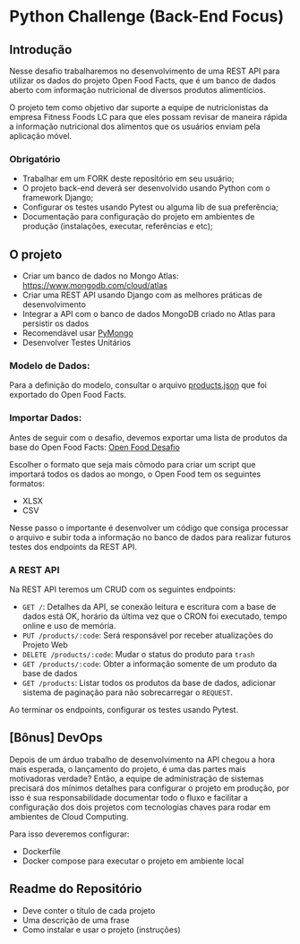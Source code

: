 # Python Challenge (Back-End Focus)


## Introdução

Nesse desafio trabalharemos no desenvolvimento de uma REST API para utilizar os dados do projeto Open Food Facts, que é um banco de dados aberto com informação nutricional de diversos produtos alimentícios.

O projeto tem como objetivo dar suporte a equipe de nutricionistas da empresa Fitness Foods LC para que eles possam revisar de maneira rápida a informação nutricional dos alimentos que os usuários enviam pela aplicação móvel.

### Obrigatório
 
- Trabalhar em um FORK deste repositório em seu usuário;
- O projeto back-end deverá ser desenvolvido usando Python com o framework Django;
- Configurar os testes usando Pytest ou alguma lib de sua preferência;
- Documentação para configuração do projeto em ambientes de produção (instalações, executar, referências e etc);
 

## O projeto
 
- Criar um banco de dados no Mongo Atlas: https://www.mongodb.com/cloud/atlas
- Criar uma REST API usando Django com as melhores práticas de desenvolvimento
- Integrar a API com o banco de dados MongoDB criado no Atlas para persistir os dados
- Recomendável usar [PyMongo](https://api.mongodb.com/python/current/)
- Desenvolver Testes Unitários

### Modelo de Dados:

Para a definição do modelo, consultar o arquivo [products.json](./products.json) que foi exportado do Open Food Facts. 

### Importar Dados:

Antes de seguir com o desafio, devemos exportar uma lista de produtos da base do Open Food Facts: [Open Food Desafio](https://br.openfoodfacts.org/cgi/search.pl?action=process&sort_by=unique_scans_n&page_size=500&axis_x=energy-kj&axis_y=products_n&action=display)

Escolher o formato que seja mais cômodo para criar um script que importará todos os dados ao mongo, o Open Food tem os seguintes formatos:

- XLSX
- CSV

Nesse passo o importante é desenvolver um código que consiga processar o arquivo e subir toda a informação no banco de dados para realizar futuros testes dos endpoints da REST API.


### A REST API

Na REST API teremos um CRUD com os seguintes endpoints:

 - `GET /`: Detalhes da API, se conexão leitura e escritura com a base de dados está OK, horário da última vez que o CRON foi executado, tempo online e uso de memória.
 - `PUT /products/:code`: Será responsável por receber atualizações do Projeto Web
 - `DELETE /products/:code`: Mudar o status do produto para `trash`
 - `GET /products/:code`: Obter a informação somente de um produto da base de dados
 - `GET /products`: Listar todos os produtos da base de dados, adicionar sistema de paginação para não sobrecarregar o `REQUEST`.

Ao terminar os endpoints, configurar os testes usando Pytest.


## [Bônus] DevOps

Depois de um árduo trabalho de desenvolvimento na API chegou a hora mais esperada, 
o lançamento do projeto, é uma das partes mais motivadoras verdade? Então, a equipe de administração de 
sistemas precisará dos mínimos detalhes para configurar o projeto em produção, 
por isso é sua responsabilidade documentar todo o fluxo e facilitar a configuração dos dois projetos com 
tecnologias chaves para rodar em ambientes de Cloud Computing. 

Para isso deveremos configurar:

- Dockerfile
- Docker compose para executar o projeto em ambiente local


## Readme do Repositório
 
- Deve conter o título de cada projeto
- Uma descrição de uma frase
- Como instalar e usar o projeto (instruções)
